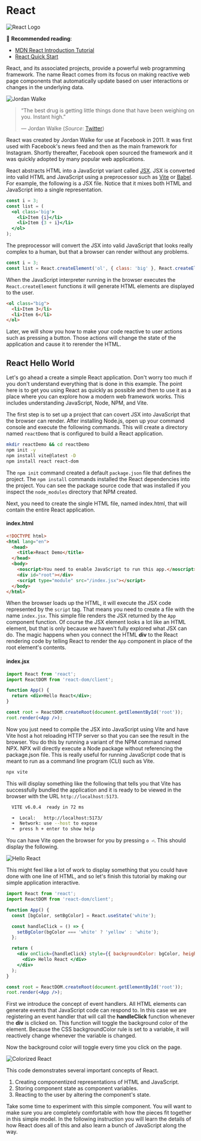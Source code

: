 # React

![React Logo](reactLogo.png)

📖 **Recommended reading**:

- [MDN React Introduction Tutorial](https://developer.mozilla.org/en-US/docs/Learn/Tools_and_testing/Client-side_JavaScript_frameworks/React_getting_started)
- [React Quick Start](https://react.dev/learn#components)

React, and its associated projects, provide a powerful web programming framework. The name React comes from its focus on making reactive web page components that automatically update based on user interactions or changes in the underlying data.

![Jordan Walke](jordanWalke.jpg)

> “The best drug is getting little things done that have been weighing on you. Instant high.”
>
> — Jordan Walke (_Source_: [Twitter](https://twitter.com/jordwalke/status/1554625863089418243?cxt=HHwWhsCjgYv_kZMrAAAA))

React was created by Jordan Walke for use at Facebook in 2011. It was first used with Facebook's news feed and then as the main framework for Instagram. Shortly thereafter, Facebook open sourced the framework and it was quickly adopted by many popular web applications.

React abstracts HTML into a JavaScript variant called [JSX](https://reactjs.org/docs/introducing-jsx.html). JSX is converted into valid HTML and JavaScript using a preprocessor such as [Vite](https://vite.dev/) or [Babel](https://babeljs.io/). For example, the following is a JSX file. Notice that it mixes both HTML and JavaScript into a single representation.

```jsx
const i = 3;
const list = (
  <ol class='big'>
    <li>Item {i}</li>
    <li>Item {3 + i}</li>
  </ol>
);
```

The preprocessor will convert the JSX into valid JavaScript that looks really complex to a human, but that a browser can render without any problems.

```js
const i = 3;
const list = React.createElement('ol', { class: 'big' }, React.createElement('li', null, 'Item ', i), React.createElement('li', null, 'Item ', 3 + i));
```

When the JavaScript interpreter running in the browser executes the `React.createElement` functions it will generate HTML elements are displayed to the user.

```html
<ol class="big">
  <li>Item 3</li>
  <li>Item 6</li>
</ol>
```

Later, we will show you how to make your code reactive to user actions such as pressing a button. Those actions will change the state of the application and cause it to rerender the HTML.

## React Hello World

Let's go ahead a create a simple React application. Don't worry too much if you don't understand everything that is done in this example. The point here is to get you using React as quickly as possible and then to use it as a place where you can explore how a modern web framework works. This includes understanding JavaScript, Node, NPM, and Vite.

The first step is to set up a project that can covert JSX into JavaScript that the browser can render. After installing Node.js, open up your command console and execute the following commands. This will create a directory named `reactDemo` that is configured to build a React application.

```sh
mkdir reactDemo && cd reactDemo
npm init -y
npm install vite@latest -D
npm install react react-dom
```

The `npm init` command created a default `package.json` file that defines the project. The `npm install` commands installed the React dependencies into the project. You can see the package source code that was installed if you inspect the `node_modules` directory that NPM created.

Next, you need to create the single HTML file, named index.html, that will contain the entire React application.

#### index.html

```html
<!DOCTYPE html>
<html lang="en">
  <head>
    <title>React Demo</title>
  </head>
  <body>
    <noscript>You need to enable JavaScript to run this app.</noscript>
    <div id="root"></div>
    <script type="module" src="/index.jsx"></script>
  </body>
</html>
```

When the browser loads up the HTML, it will execute the JSX code represented by the `script` tag. That means you need to create a file with the name `index.jsx`. This simple file renders the JSX returned by the `App` component function. Of course the JSX element looks a lot like an HTML element, but that is only because we haven't fully explored what JSX can do. The magic happens when you connect the HTML **div** to the React rendering code by telling React to render the `App` component in place of the root element's contents.

#### index.jsx

```jsx
import React from 'react';
import ReactDOM from 'react-dom/client';

function App() {
  return <div>Hello React</div>;
}

const root = ReactDOM.createRoot(document.getElementById('root'));
root.render(<App />);
```

Now you just need to compile the JSX into JavaScript using Vite and have Vite host a hot reloading HTTP server so that you can see the result in the browser. You do this by running a variant of the NPM command named NPX. NPX will directly execute a Node package without referencing the package.json file. This is really useful for running JavaScript code that is meant to run as a command line program (CLI) such as Vite.

```sh
npx vite
```

This will display something like the following that tells you that Vite has successfully bundled the application and it is ready to be viewed in the browser with the URL `http://localhost:5173`.

```sh
  VITE v6.0.4  ready in 72 ms

  ➜  Local:   http://localhost:5173/
  ➜  Network: use --host to expose
  ➜  press h + enter to show help
```

You can have Vite open the browser for you by pressing `o ⏎`. This should display the following.

![Hello React](helloReact.png)

This might feel like a lot of work to display something that you could have done with one line of HTML, and so let's finish this tutorial by making our simple application interactive.

```jsx
import React from 'react';
import ReactDOM from 'react-dom/client';

function App() {
  const [bgColor, setBgColor] = React.useState('white');

  const handleClick = () => {
    setBgColor(bgColor === 'white' ? 'yellow' : 'white');
  };

  return (
    <div onClick={handleClick} style={{ backgroundColor: bgColor, height: '100vh', font: 'bold 20vh Arial', display: 'flex', alignItems: 'center', justifyContent: 'center' }}>
      <div> Hello React </div>
    </div>
  );
}

const root = ReactDOM.createRoot(document.getElementById('root'));
root.render(<App />);
```

First we introduce the concept of event handlers. All HTML elements can generate events that JavaScript code can respond to. In this case we are registering an event handler that will call the **handleClick** function whenever the **div** is clicked on. This function will toggle the background color of the element. Because the CSS backgroundColor rule is set to a variable, it will reactively change whenever the variable is changed.

Now the background color will toggle every time you click on the page.

![Colorized React](colorizedHelloReact.gif)

This code demonstrates several important concepts of React.

1. Creating componentized representations of HTML and JavaScript.
1. Storing component state as component variables.
1. Reacting to the user by altering the component's state.

Take some time to experiment with this simple component. You will want to make sure you are completely comfortable with how the pieces fit together in this simple model. In the following instruction you will learn the details of how React does all of this and also learn a bunch of JavaScript along the way.
